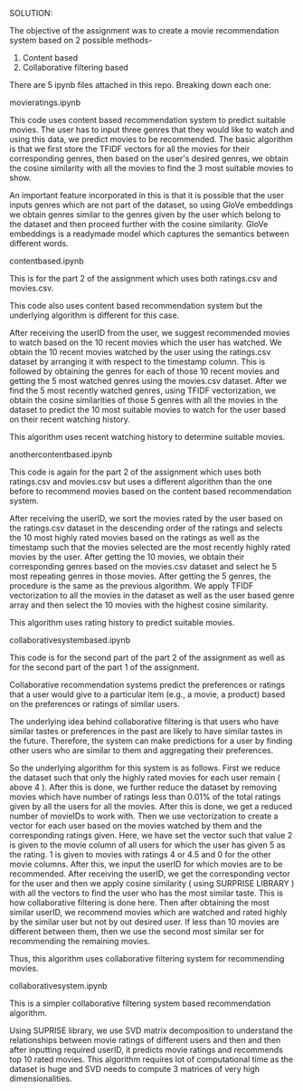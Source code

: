 


SOLUTION:




The objective of the assignment was to create a movie recommendation system based on 2 possible methods- 
1. Content based
2. Collaborative filtering based


There are 5 ipynb files attached in this repo. Breaking down each one:

movieratings.ipynb

This code uses content based recommendation system to predict suitable movies. The user has to input three genres that they would like to watch and using this data,
we predict movies to be recommended. 
The basic algorithm is that we first store the TFIDF vectors for all the movies for their corresponding genres,
then based on the user's desired genres, we obtain the cosine similarity with all the movies to find the 3 most suitable movies to show. 

An important feature incorporated in this is that it is possible that the user inputs genres which are not part of the dataset,
so using GloVe embeddings we obtain genres similar to the genres given by the user which belong to the dataset and then proceed further with the cosine similarity. 
GloVe embeddings is a readymade model which captures the semantics between different words.

contentbased.ipynb

This is for the part 2 of the assignment which uses both ratings.csv and movies.csv.

This code also uses content based recommendation system but the underlying algorithm is different for this case.

After receiving the userID from the user, we suggest recommended movies to watch based on the 10 recent movies which the user has watched. 
We obtain the 10 recent movies watched by the user using the ratings.csv dataset by arranging it with respect to the timestamp column.
This is followed by obtaining the genres for each of those 10 recent movies and getting the 5 most watched genres using the movies.csv dataset.
After we find the 5 most recently watched genres, using TFIDF vectorization, we obtain the cosine similarities of those 5 genres with all the movies in the dataset to 
predict the 10 most suitable movies to watch for the user based on their recent watching history. 

This algorithm uses recent watching history to determine suitable movies.

anothercontentbased.ipynb

This code is again for the part 2 of the assignment which uses both ratings.csv and movies.csv but uses a different algorithm than the one before
to recommend movies based on the content based recommendation system.

After receiving the userID, we sort the movies rated by the user based on the ratings.csv dataset in the descending order of the ratings and selects the 10 most highly rated movies based on the ratings as well as the timestamp such that the movies selected are the most recently highly rated movies by the user. 
After getting the 10 movies, we obtain their corresponding genres based on the movies.csv dataset and select he 5 most repeating genres in those movies.
After getting the 5 genres, the procedure is the same as the previous algorithm. We apply TFIDF vectorization to all the movies in the dataset as well as 
the user based genre array and then select the 10 movies with the highest cosine similarity.

This algorithm uses rating history to predict suitable movies.


collaborativesystembased.ipynb

This code is for the second part of the part 2 of the assignment as well as for the second part of the part 1 of the assignment.

Collaborative recommendation systems predict the preferences or ratings that a user would give to a particular item (e.g., a movie, a product) based on the preferences or ratings of similar users.

The underlying idea behind collaborative filtering is that users who have similar tastes or preferences in the past are likely to have similar tastes in the future. Therefore, the system can make predictions for a user by finding other users who are similar to them and aggregating their preferences.


So the underlying algorithm for this system is as follows.
First we reduce the dataset such that only the highly rated movies for each user remain ( above 4 ). After this is done, we further reduce the dataset by removing movies
which have number of ratings less than 0.01% of the total ratings given by all the users for all the movies. 
After this is done, we get a reduced number of movieIDs to work with. Then we use vectorization to create a vector for each user based on the movies watched by them
and the corresponding ratings given. Here, we have set the vector such that value 2 is given to the movie column of all users for which the user has given 5 as the rating.
1 is given to movies with ratings 4 or 4.5 and 0 for the other movie columns.
After this, we input the userID for which movies are to be recommended. After receiving the userID, we get the corresponding vector for the user and then we apply cosine 
similarity ( using SURPRISE LIBRARY ) with all the vectors to find the user who has the most similar taste. This is how collaborative filtering is done here.
Then after obtaining the most similar userID, we recommend movies which are watched and rated highly by the similar user but not by out desired user. If less than 10 movies are different between them, then we use the second most similar ser for recommending the remaining movies. 

Thus, this algorithm uses collaborative filtering system for recommending movies.

collaborativesystem.ipynb

This is a simpler collaborative filtering system based recommendation algorithm.

Using SUPRISE library, we use SVD matrix decomposition to understand the relationships between movie ratings of different users and then and then 
after inputting required userID, it predicts movie ratings and recommends top 10 rated movies.
This algorithm requires lot of computational time as the dataset is huge and SVD needs to compute 3 matrices of very high dimensionalities. 

